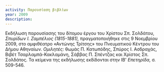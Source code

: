```yaml
---
activity: Παρουσίαση βιβλίων
year: 2009
description: 
---
```


Εκδήλωση παρουσίασης του δίτομου έργου του Χρίστου Σπ. Σολδάτου, *Σπυρίδων Ι. Ζαμπέλιος \(1815-1881\),* πραγματοποιήθηκε στις 9 Νοεμβρίου 2009, στο αμφιθέατρο «Αντώνης Τρίτσης» του Πνευματικού Κέντρου του Δήμου Αθηναίων. *Ομιλητές:* θωμάς Π. Κατωπόδης, Σπύρος Ι. Ασδραχάς, Βιβέτ Τσαρλαμπά-Κακλαμάνη, Σάββας Π. Σπέντζας και Χρίστος Σπ. Σολδάτος. Τα κείμενα της εκδήλωσης εκδίδονται στην ΙΒ' *Επετηρίδα,* σ. 509-546.

